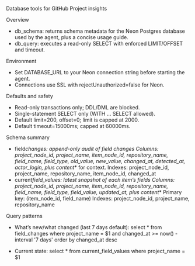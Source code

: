 Database tools for GitHub Project insights

Overview

- db_schema: returns schema metadata for the Neon Postgres database used by the agent, plus a concise usage guide.
- db_query: executes a read-only SELECT with enforced LIMIT/OFFSET and timeout.

Environment

- Set DATABASE_URL to your Neon connection string before starting the agent.
- Connections use SSL with rejectUnauthorized=false for Neon.

Defaults and safety

- Read-only transactions only; DDL/DML are blocked.
- Single-statement SELECT only (WITH … SELECT allowed).
- Default limit=200, offset=0; limit is capped at 2000.
- Default timeout=15000ms; capped at 60000ms.

Schema summary

- field*changes: append-only audit of field changes
  Columns: project_node_id, project_name, item_node_id, repository_name, field_name, field_type, old_value, new_value, changed_at, detected_at, actor_login, plus content*\* for context.
  Indexes: project_node_id, project_name, repository_name, item_node_id, changed_at
- current*field_values: latest snapshot of each item’s fields
  Columns: project_node_id, project_name, item_node_id, repository_name, field_name, field_type, field_value, updated_at, plus content*\*
  Primary key: (item_node_id, field_name)
  Indexes: project_node_id, project_name, repository_name

Query patterns

- What’s new/what changed (last 7 days default):
  select \* from field_changes
  where project_name = $1 and changed_at >= now() - interval '7 days'
  order by changed_at desc

- Current state:
  select \* from current_field_values
  where project_name = $1

